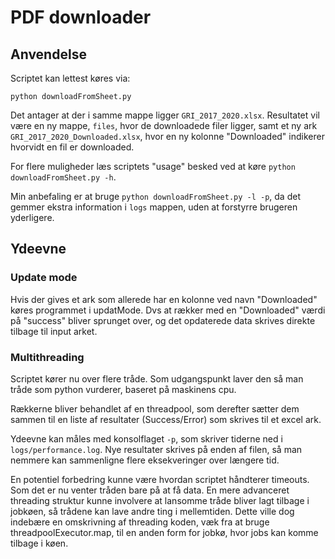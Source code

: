 # PDF downloader

## Anvendelse

Scriptet kan lettest køres via:

```text
python downloadFromSheet.py
```

Det antager at der i samme mappe ligger `GRI_2017_2020.xlsx`.
Resultatet vil være en ny mappe, `files`, hvor de downloadede filer ligger, samt et ny ark `GRI_2017_2020_Downloaded.xlsx`, hvor en ny kolonne "Downloaded" indikerer hvorvidt en fil er downloaded.

For flere muligheder læs scriptets "usage" besked ved at køre `python downloadFromSheet.py -h`.

Min anbefaling er at bruge `python downloadFromSheet.py -l -p`, da det gemmer ekstra information i `logs` mappen, uden at forstyrre brugeren yderligere.

## Ydeevne

### Update mode

Hvis der gives et ark som allerede har en kolonne ved navn "Downloaded" køres programmet i updatMode. Dvs at rækker med en "Downloaded" værdi på "success" bliver sprunget over, og det opdaterede data skrives direkte tilbage til input arket.

### Multithreading

Scriptet kører nu over flere tråde. Som udgangspunkt laver den så man tråde som python vurderer, baseret på maskinens cpu.

Rækkerne bliver behandlet af en threadpool, som derefter sætter dem sammen til en liste af resultater (Success/Error) som skrives til et excel ark.

Ydeevne kan måles med konsolflaget `-p`, som skriver tiderne ned i `logs/performance.log`. Nye resultater skrives på enden af filen, så man nemmere kan sammenligne flere eksekveringer over længere tid.

En potentiel forbedring kunne være hvordan scriptet håndterer timeouts. Som det er nu venter tråden bare på at få data. En mere advanceret threading struktur kunne involvere at lansomme tråde bliver lagt tilbage i jobkøen, så trådene kan lave andre ting i mellemtiden. Dette ville dog indebære en omskrivning af threading koden, væk fra at bruge threadpoolExecutor.map, til en anden form for jobkø, hvor jobs kan komme tilbage i køen.
